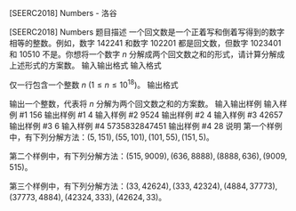 



[SEERC2018] Numbers - 洛谷














[SEERC2018] Numbers
题目描述
一个回文数是一个正着写和倒着写得到的数字相等的整数。例如，数字 $142241$ 和数字 $102201$ 都是回文数，但数字 $1023401$ 和 $10510$ 不是。你想将一个数字 $n$ 分解成两个回文数之和的形式，请计算分解成上述形式的方案数。
输入输出格式
输入格式

仅一行包含一个整数 $n \ (1 \leq n \leq 10^{18})$。
输出格式

输出一个整数，代表将 $n$ 分解为两个回文数之和的方案数。
输入输出样例
输入样例 #1
156
输出样例 #1
4
输入样例 #2
9524
输出样例 #2
4
输入样例 #3
42657
输出样例 #3
6
输入样例 #4
5735832847451
输出样例 #4
28
说明
第一个样例中，有下列分解方法：$(5, 151), (55, 101), (101, 55), (151, 5)$。

第二个样例中，有下列分解方法：$(515, 9009), (636, 8888), (8888, 636), (9009, 515)$。

第三个样例中，有下列分解方法：$(33, 42624), (333, 42324), (4884, 37773), (37773, 4884), (42324, 333), (42624, 33)$。






